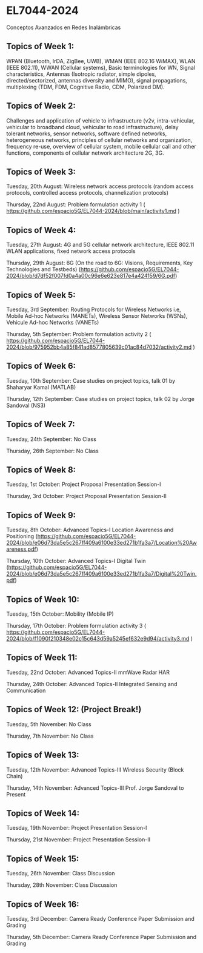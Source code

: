 # EL7044-2024
Conceptos Avanzados en Redes Inalámbricas

## Topics of Week 1:

WPAN (Bluetooth, IrDA, ZigBee, UWB), WMAN (IEEE 802.16 WiMAX), WLAN (IEEE 802.11), WWAN (Cellular systems), Basic terminologies for WN, Signal characteristics, Antennas (Isotropic radiator, simple dipoles, directed/sectorized, antennas diversity and MIMO), signal propagations, multiplexing (TDM, FDM, Cognitive Radio, CDM, Polarized DM).

## Topics of Week 2:

Challenges and application of vehicle to infrastructure (v2v, intra-vehicular, vehicular to broadband cloud, vehicular to road infrastructure), delay tolerant networks, sensor networks, software defined networks, heterogeneous networks, principles of cellular networks and organization, frequency re-use, overview of cellular system, mobile cellular call and other functions, components of cellular network architecture 2G, 3G. 

## Topics of Week 3:

Tuesday, 20th August: Wireless network access protocols (random access protocols, controlled access protocols, channelization protocols)

Thursday, 22nd August: Problem formulation activity 1 ( https://github.com/espacio5G/EL7044-2024/blob/main/activity1.md )

## Topics of Week 4:

Tuesday, 27th August: 4G and 5G cellular network architecture, IEEE 802.11 WLAN applications, fixed network access protocols

Thursday, 29th August: 6G (On the road to 6G: Visions, Requirements, Key Technologies and Testbeds) (https://github.com/espacio5G/EL7044-2024/blob/d7df52f007fd0a4a00c96e6e623e817e4a424159/6G.pdf)

## Topics of Week 5:

Tuesday, 3rd September: Routing Protocols for Wireless Networks i.e, Mobile Ad-hoc Networks (MANETs), Wireless Sensor Networks (WSNs), Vehicule Ad-hoc Networks (VANETs)

Thursday, 5th September: Problem formulation activity 2 ( https://github.com/espacio5G/EL7044-2024/blob/975952bb4a85f841ad8577805639c01ac84d7032/activity2.md )

## Topics of Week 6:

Tuesday, 10th September: Case studies on project topics, talk 01 by Shaharyar Kamal (MATLAB)

Thursday, 12th September: Case studies on project topics, talk 02 by Jorge Sandoval (NS3)

## Topics of Week 7:

Tuesday, 24th September: No Class

Thursday, 26th September: No Class

## Topics of Week 8:

Tuesday, 1st October: Project Proposal Presentation Session-I

Thursday, 3rd October: Project Proposal Presentation Session-II

## Topics of Week 9:

Tuesday, 8th October: Advanced Topics-I Location Awareness and Positioning (https://github.com/espacio5G/EL7044-2024/blob/e06d73da5e5c267ff409a6100e33ed271b1fa3a7/Location%20Awareness.pdf)

Thursday, 10th October: Advanced Topics-I Digital Twin (https://github.com/espacio5G/EL7044-2024/blob/e06d73da5e5c267ff409a6100e33ed271b1fa3a7/Digital%20Twin.pdf)

## Topics of Week 10:

Tuesday, 15th October: Mobility (Mobile IP)

Thursday, 17th October: Problem formulation activity 3 ( https://github.com/espacio5G/EL7044-2024/blob/f1090f210348e02c15c643d59a5245ef632e9d94/activity3.md )

## Topics of Week 11:

Tuesday, 22nd October: Advanced Topics-II mmWave Radar HAR

Thursday, 24th October: Advanced Topics-II Integrated Sensing and Communication

## Topics of Week 12: (Project Break!)

Tuesday, 5th November: No Class

Thursday, 7th November: No Class

## Topics of Week 13:

Tuesday, 12th November: Advanced Topics-III Wireless Security (Block Chain)

Thursday, 14th November: Advanced Topics-III Prof. Jorge Sandoval to Present

## Topics of Week 14:

Tuesday, 19th November: Project Presentation Session-I

Thursday, 21st November: Project Presentation Session-II

## Topics of Week 15:

Tuesday, 26th November: Class Discussion

Thursday, 28th November: Class Discussion

## Topics of Week 16:

Tuesday, 3rd December: Camera Ready Conference Paper Submission and Grading

Thursday, 5th December: Camera Ready Conference Paper Submission and Grading





